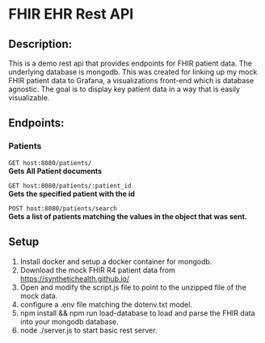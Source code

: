 # FHIR EHR Rest API

## Description:
This is a demo rest api that provides endpoints for FHIR patient data. The underlying database is mongodb. This was created for linking up my mock FHIR patient data to Grafana, a visualizations front-end which is database agnostic. The goal is to display key patient data in a way that is easily visualizable.

## Endpoints:
### Patients
`GET host:8080/patients/`  
**Gets All Patient documents**

`GET host:8080/patients/:patient_id`  
**Gets the specified patient with the id**

`POST host:8080/patients/search`  
**Gets a list of patients matching the values in the object that was sent.**

## Setup
1. Install docker and setup a docker container for mongodb.
2. Download the mock FHIR R4 patient data from https://synthetichealth.github.io/
3. Open and modify the script.js file to point to the unzipped file of the mock data.
4. configure a .env file matching the dotenv.txt model.
5. npm install && npm run load-database to load and parse the FHIR data into your mongodb database.
6. node ./server.js to start basic rest server.
 